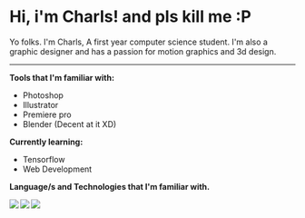 # Hi, i'm Charls! and pls kill me :P

 Yo folks. I'm Charls, A first year computer science student. I'm also a graphic designer and has a passion for motion graphics and 3d design.

-----------------------------------------------------------------------------------------------------------------------

**Tools that I'm familiar with:**

* Photoshop
* Illustrator
* Premiere pro
* Blender (Decent at it XD)

**Currently learning:**

* Tensorflow
* Web Development

**Language/s and Technologies that I'm familiar with.**

<img align="left" src="https://img.shields.io/badge/python-3670A0?style=for-the-badge&logo=python&logoColor=ffdd54"/>

<img align="left" src="https://img.shields.io/badge/c++-%2300599C.svg?style=for-the-badge&logo=c%2B%2B&logoColor=white"/>

<img align="left" src="https://img.shields.io/badge/WordPress-%23117AC9.svg?style=for-the-badge&logo=WordPress&logoColor=white"/>
